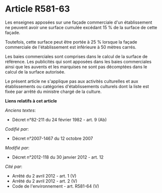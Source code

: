 # Article R581-63

Les enseignes apposées sur une façade commerciale d'un établissement ne peuvent avoir une surface cumulée excédant 15 % de la
surface de cette façade.

Toutefois, cette surface peut être portée à 25 % lorsque la façade commerciale de l'établissement est inférieure à 50 mètres
carrés.

Les baies commerciales sont comprises dans le calcul de la surface de référence. Les publicités qui sont apposées dans les
baies commerciales ainsi que les auvents et les marquises ne sont pas décomptées dans le calcul de la surface autorisée.

Le présent article ne s'applique pas aux activités culturelles et aux établissements ou catégories d'établissements culturels
dont la liste est fixée par arrêté du ministre chargé de la culture.

**Liens relatifs à cet article**

_Anciens textes_:

  - Décret n°82-211 du 24 février 1982 - art. 9 (Ab)

_Codifié par_:

  - Décret n°2007-1467 du 12 octobre 2007

_Modifié par_:

  - Décret n°2012-118 du 30 janvier 2012 - art. 12

_Cité par_:

  - Arrêté du 2 avril 2012 - art. 1 (V)
  - Arrêté du 2 avril 2012 - art. 2 (V)
  - Code de l'environnement - art. R581-64 (V)
